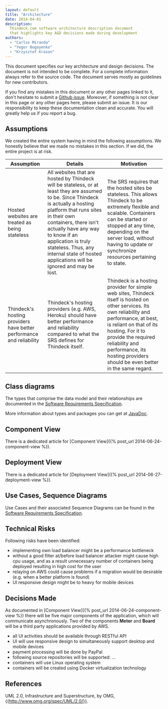 ```yaml
---
layout: default
title: "Architecture"
date: 2014-04-01
description:
  Thindeck.com software architecture description document
  that highlights key A&D decisions made during development
authors:
  - "Carlos Miranda"
  - "Yegor Bugayenko"
  - "Krzysztof Krason"
---
```


This document specifies our key architecture and design decisions. The
document is not intended to be complete. For a complete information always
refer to the source code. The document serves mostly as guidelines for new
contributors.

If you find any mistakes in this document or any other pages linked to it,
don't hesitate to submit a [Github issue](https://github.com/yegor256/thindeck).
Moreover, if something is not clear in this page or any other pages here,
please submit an issue. It is our responsibility to keep these documentation
clean and accurate. You will greatly help us if you report a bug.

## Assumptions

We created the entire system having in mind the following assumptions. We
honestly believe that we made no mistakes in this section. If we did,
the entire project is at risk.

<table>
  <thead>
    <tr>
      <th>Assumption</th>
      <th>Details</th>
      <th>Motivation</th>
    </tr>
  </thead>
  <tbody>
    <tr>
      <td>
        Hosted websites are treated as being stateless
      </td>
      <td>
        All websites that are hosted by Thindeck will be stateless, or at least
        they are assumed to be. Since Thindeck is actually a hosting platform
        that runs sites in their own containers, there isn't actually have any
        way to know if an application is truly stateless. Thus, any internal
        state of hosted applications will be ignored and may be lost.
      </td>
      <td>
        The SRS requires that the hosted sites be stateless. This allows
        Thindeck to be extremely flexible and scalable. Containers can be
        started or stopped at  any time, depending on the server load, without
        having to update or synchronize resources pertaining to state.
      </td>
    </tr>
    <tr>
      <td>
        Thindeck's hosting providers have better performance and reliability
      </td>
      <td>
        Thindeck's hosting providers (e.g. AWS, Heroku) should have better
        performance and reliability compared to what the SRS defines for
        Thindeck itself.
      </td>
      <td>
        Thindeck is a hosting provider for simple web sites, Thindeck itself is
        hosted on other services. Its own reliability and performance, at best,
        is reliant on that of its hosting. For it to provide the required
        reliability and performance, its hosting providers should be even better
        in the same regard.
      </td>
    </tr>
  </tbody>
</table>

## Class diagrams

The types that comprise the data model and their relationships are documented
in the [Software Requirements Specification](/requs/requs.xml).

More information about types and packages you can get at
[JavaDoc](/apidocs-${project.version}).

## Component View

There is a dedicated article for
[Component View]({% post_url 2014-06-24-component-view %}).

## Deployment View

There is a dedicated article for
[Deployment View]({% post_url 2014-06-27-deployment-view %}).

## Use Cases, Sequence Diagrams

Use Cases and their associated Sequence Diagrams can be found in the
[Software Requirements Specification](/requs/requs.xml).

## Technical Risks

Following risks have been identified:

  * implementing own load balancer might be a performance bottleneck
  * without a good filter at/before load balancer attacker might cause high cpu usage, and as a result unnecessary number of containers being deployed resulting in high cost for the user
  * relaying on AWS could cause problems if a migration would be desirable (e.g. when a better platform is found)
  * UI responsive design might be to heavy for mobile devices

## Decisions Made

As documented in [Component View]({% post_url 2014-06-24-component-view %})
there will be five major components of the application, which will communicate asynchronously.
Two of the components **Meter** and **Board** will be a third party applications
provided by AWS.

  * all UI activities should be available through RESTful API
  * UI will use responsive design to simultaneously support desktop and mobile devices
  * payment processing will be done by PayPal
  * following source repositories will be supported: ...
  * containers will use Linux operating system
  * containers will be created using Docker virtualization technology

## References

UML 2.0, Infrastructure and Superstructure, by OMG,
{{http://www.omg.org/spec/UML/2.0/}}.
